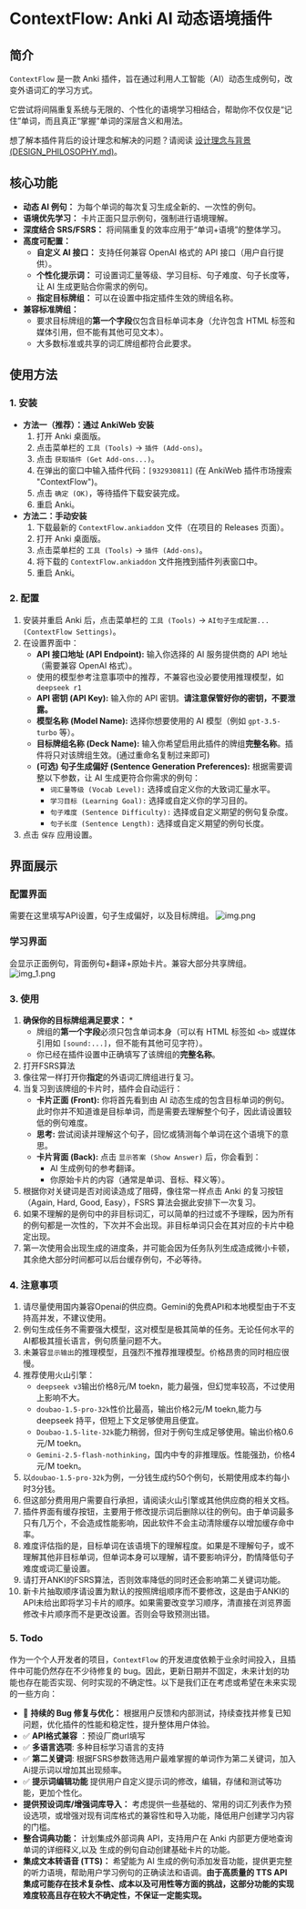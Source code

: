 # ContextFlow: Anki AI 动态语境插件

## 简介

`ContextFlow` 是一款 Anki 插件，旨在通过利用人工智能（AI）动态生成例句，改变外语词汇的学习方式。

它尝试将间隔重复系统与无限的、个性化的语境学习相结合，帮助你不仅仅是“记住”单词，而且真正“掌握”单词的深层含义和用法。

想了解本插件背后的设计理念和解决的问题？请阅读 [设计理念与背景 (DESIGN_PHILOSOPHY.md)](DESIGN_PHILOSOPHY.md)。

## 核心功能

*   **动态 AI 例句：** 为每个单词的每次复习生成全新的、一次性的例句。
*   **语境优先学习：** 卡片正面只显示例句，强制进行语境理解。
*   **深度结合 SRS/FSRS：** 将间隔重复的效率应用于“单词+语境”的整体学习。
*   **高度可配置：**
    *   **自定义 AI 接口：** 支持任何兼容 OpenAI 格式的 API 接口（用户自行提供）。
    *   **个性化提示词：** 可设置词汇量等级、学习目标、句子难度、句子长度等，让 AI 生成更贴合你需求的例句。
    *   **指定目标牌组：** 可以在设置中指定插件生效的牌组名称。
*   **兼容标准牌组：**
    *   要求目标牌组的**第一个字段**仅包含目标单词本身（允许包含 HTML 标签和媒体引用，但不能有其他可见文本）。
    *   大多数标准或共享的词汇牌组都符合此要求。

## 使用方法

### 1. 安装

*   **方法一（推荐）：通过 AnkiWeb 安装**
    1.  打开 Anki 桌面版。
    2.  点击菜单栏的 `工具 (Tools)` -> `插件 (Add-ons)`。
    3.  点击 `获取插件 (Get Add-ons...)`。
    4.  在弹出的窗口中输入插件代码：`[932930811]` (在 AnkiWeb 插件市场搜索 "ContextFlow")。
    5.  点击 `确定 (OK)`，等待插件下载安装完成。
    6.  重启 Anki。
*   **方法二：手动安装**
    1.  下载最新的 `ContextFlow.ankiaddon` 文件（在项目的 Releases 页面）。
    2.  打开 Anki 桌面版。
    3.  点击菜单栏的 `工具 (Tools)` -> `插件 (Add-ons)`。
    4.  将下载的 `ContextFlow.ankiaddon` 文件拖拽到插件列表窗口中。
    5.  重启 Anki。

### 2. 配置

1.  安装并重启 Anki 后，点击菜单栏的 `工具 (Tools)` -> `AI句子生成配置... (ContextFlow Settings)`。
2.  在设置界面中：
    *   **API 接口地址 (API Endpoint):** 输入你选择的 AI 服务提供商的 API 地址（需要兼容 OpenAI 格式）。
    *   使用的模型参考注意事项中的推荐，不兼容也没必要使用推理模型，如`deepseek r1`
    *   **API 密钥 (API Key):** 输入你的 API 密钥。**请注意保管好你的密钥，不要泄露。**
    *   **模型名称 (Model Name):** 选择你想要使用的 AI 模型（例如 `gpt-3.5-turbo` 等）。
    *   **目标牌组名称 (Deck Name):** 输入你希望启用此插件的牌组**完整名称**。插件将只对该牌组生效。(通过重命名复制过来即可)
    *   **(可选) 句子生成偏好 (Sentence Generation Preferences):** 根据需要调整以下参数，让 AI 生成更符合你需求的例句：
        *   `词汇量等级 (Vocab Level):` 选择或自定义你的大致词汇量水平。
        *   `学习目标 (Learning Goal):` 选择或自定义你的学习目的。
        *   `句子难度 (Sentence Difficulty):` 选择或自定义期望的例句复杂度。
        *   `句子长度 (Sentence Length):` 选择或自定义期望的例句长度。
3.  点击 `保存` 应用设置。

## 界面展示
### 配置界面
需要在这里填写API设置，句子生成偏好，以及目标牌组。
![img.png](picture/img.png)

### 学习界面
会显示正面例句，背面例句+翻译+原始卡片。兼容大部分共享牌组。
![img_1.png](picture/img_1.png)
### 3. 使用

1.  **确保你的目标牌组满足要求：**
    *   
    *   牌组的**第一个字段**必须只包含单词本身（可以有 HTML 标签如 `<b>` 或媒体引用如 `[sound:...]`，但不能有其他可见字符）。
    *   你已经在插件设置中正确填写了该牌组的**完整名称**。
2.  打开FSRS算法
3.  像往常一样打开你**指定**的外语词汇牌组进行复习。
4.  当复习到该牌组的卡片时，插件会自动运行：
    *   **卡片正面 (Front):** 你将首先看到由 AI 动态生成的包含目标单词的例句。此时你并不知道谁是目标单词，而是需要去理解整个句子，因此请设置较低的例句难度。
    *   **思考:** 尝试阅读并理解这个句子，回忆或猜测每个单词在这个语境下的意思。
    *   **卡片背面 (Back):** 点击 `显示答案 (Show Answer)` 后，你会看到：
        *   AI 生成例句的参考翻译。
        *   你原始卡片的内容（通常是单词、音标、释义等）。
4.  根据你对关键词是否对阅读造成了阻碍，像往常一样点击 Anki 的复习按钮（Again, Hard, Good, Easy），FSRS 算法会据此安排下一次复习。
5.  如果不理解的是例句中的非目标词汇，可以简单的扫过或不予理睬，因为所有的例句都是一次性的，下次并不会出现。非目标单词只会在其对应的卡片中稳定出现。
6.  第一次使用会出现生成的进度条，并可能会因为任务队列生成造成微小卡顿，其余绝大部分时间都可以后台缓存例句，不必等待。


### 4. 注意事项
1. 请尽量使用国内兼容Openai的供应商。Gemini的免费API和本地模型由于不支持高并发，不建议使用。
2. 例句生成任务不需要强大模型，这对模型是极其简单的任务。无论任何水平的AI都极其擅长语言，例句质量问题不大。
3. 未兼容`显示输出`的推理模型，且强烈不推荐推理模型。价格昂贵的同时相应很慢。
4. 推荐使用火山引擎：
    - `deepseek v3`输出价格8元/M toekn，能力最强，但幻觉率较高，不过使用上影响不大。
    - `doubao-1.5-pro-32k`性价比最高，输出价格2元/M toekn,能力与deepseek 持平，但短上下文足够使用且便宜。
    - `Doubao-1.5-lite-32k`能力稍弱，但对于例句生成足够使用。输出价格0.6元/M toekn。
    - `Gemini-2.5-flash-nothinking`，国内中专的非推理版。性能强劲，价格4元/M toekn。
5. 以`doubao-1.5-pro-32k`为例，一分钱生成约50个例句，长期使用成本约每小时3分钱。
6. 但这部分费用用户需要自行承担，请阅读火山引擎或其他供应商的相关文档。
7. 插件界面有缓存按钮，主要用于修改提示词后删除以往的例句。由于单词最多只有几万个，不会造成性能影响，因此软件不会主动清除缓存以增加缓存命中率。
8. 难度评估指的是，目标单词在该语境下的理解程度。如果是不理解句子，或不理解其他非目标单词，但单词本身可以理解，请不要影响评分，酌情降低句子难度或词汇量设置。
9. 请打开ANKI的FSRS算法，否则效率降低的同时还会影响第二关键词功能。
10. 新卡片抽取顺序请设置为默认的按照牌组顺序而不要修改，这是由于ANKI的API未给出即将学习卡片的顺序。如果需要改变学习顺序，清直接在浏览界面修改卡片顺序而不是更改设置。否则会导致预测出错。


### 5. Todo

作为一个个人开发者的项目，`ContextFlow` 的开发进度依赖于业余时间投入，且插件中可能仍然存在不少待修复的 bug。因此，更新日期并不固定，未来计划的功能也存在能否实现、何时实现的不确定性。以下是我们正在考虑或希望在未来实现的一些方向：


*  🔄 **持续的 Bug 修复与优化：** 根据用户反馈和内部测试，持续查找并修复已知问题，优化插件的性能和稳定性，提升整体用户体验。
*  ✅ **API格式兼容** ：预设厂商url填写
*  ✅ **多语言选项**: 多种目标学习语言的支持
*  ✅  **第二关键词**: 根据FSRS参数筛选用户最难掌握的单词作为第二关键词，加入Ai提示词以增加其出现频率。
*  ✅  **提示词编辑功能** 提供用户自定义提示词的修改，编辑，存储和测试等功能，更加个性化。
*   **提供预设词库/增强词库导入：** 考虑提供一些基础的、常用的词汇列表作为预设选项，或增强对现有词库格式的兼容性和导入功能，降低用户创建学习内容的门槛。
*   **整合词典功能：** 计划集成外部词典 API，支持用户在 Anki 内部更方便地查询单词的详细释义,以及 生成的例句自动创建基础卡片的功能。
*   **集成文本转语音 (TTS)：** 希望能为 AI 生成的例句添加发音功能，提供更完整的听力语境，帮助用户学习例句的正确读法和语调。**由于高质量的 TTS API 集成可能存在技术复杂性、成本以及可用性等方面的挑战，这部分功能的实现难度较高且存在较大不确定性，不保证一定能实现。**
